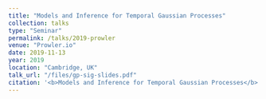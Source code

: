 ```yaml
---
title: "Models and Inference for Temporal Gaussian Processes"
collection: talks
type: "Seminar"
permalink: /talks/2019-prowler
venue: "Prowler.io"
date: 2019-11-13
year: 2019
location: "Cambridge, UK"
talk_url: "/files/gp-sig-slides.pdf"
citation: '<b>Models and Inference for Temporal Gaussian Processes</b>.'
---
```

